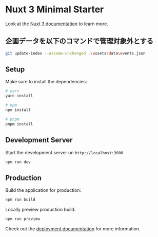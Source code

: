 # Nuxt 3 Minimal Starter

Look at the [Nuxt 3 documentation](https://nuxt.com/docs/getting-started/introduction) to learn more.

## 企画データを以下のコマンドで管理対象外とする
```bash
git update-index --assume-unchanged .\assets\data\events.json
```


## Setup

Make sure to install the dependencies:

```bash
# yarn
yarn install

# npm
npm install

# pnpm
pnpm install
```

## Development Server

Start the development server on `http://localhost:3000`

```bash
npm run dev
```

## Production

Build the application for production:

```bash
npm run build
```

Locally preview production build:

```bash
npm run preview
```

Check out the [deployment documentation](https://nuxt.com/docs/getting-started/deployment) for more information.
